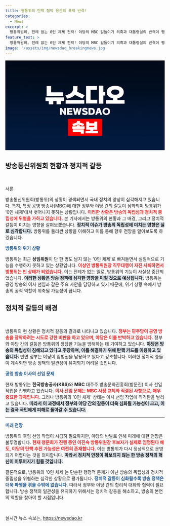 ```yaml
---
title: 빵통위의 탄핵 협박 용산의 폭력 반격!
categories:
  - News
excerpt: >
  방통위원회, 전례 없는 0인 체제 전락! 야당의 MBC 길들이기 의혹과 대통령실의 반격이 팽팽하게 맞서는 이 시점, 갈등의 배후에 숨은 진실은?
feature_text: >
  방통위원회, 전례 없는 0인 체제 전락! 야당의 MBC 길들이기 의혹과 대통령실의 반격이 팽팽하게 맞서는 이 시점, 갈등의 배후에 숨은 진실은?
image: '/assets/img/newsdao_breakingnews.jpg'
---
```


<p><img src="/assets/img/newsdao_breakingnews.jpg" alt="cryptoinkorea 속보" /></p>

<h2 data-ke-size="size26">방송통신위원회 현황과 정치적 갈등</h2>

<p data-ke-size="size16">&nbsp;</p>

<p>서론</p>

<p>방송통신위원회(방통위)의 상황이 경색되면서 국내 정치의 양상이 심각해지고 있습니다. 특히, 특정 공영 방송사(MBC)에 대한 정부와 야당 간의 갈등이 심화되며 방통위가 '0인 체제'에서 벗어나지 못하는 상황입니다. <b><span style="color: #ee2323;">이러한 상황은 방송의 독립성과 정치적 중립성에 위협을 가하고 있습니다.</span></b> 본 기사에서는 방통위의 현황과 그 배경, 그리고 정치적 갈등이 미치는 영향을 살펴보겠습니다. <b><span style="background-color: #21538527;">정치적 이슈가 방송의 독립성에 미치는 영향은 실로 심각합니다.</span></b> 방통위를 둘러싼 상황을 이해하고 이를 통해 향후 전망을 알아보도록 하겠습니다.</p>

<p><b><span style="color: #1a5490;">방통위의 위기 상황</span></b></p>

<p>방통위는 최근 <b>상임위원</b>이 단 한 명도 남지 않는 '0인 체제'로 빠져들면서 실질적으로 기능을 수행하지 못하고 있는 상황입니다. <b><span style="color: #ee2323;">이상인 방통위원장 직무대행이 자진 사퇴하면서 방통위는 빈 상태가 되었습니다.</span></b> 이는 전례가 없는 일로, 방통위의 기능이 사실상 중단되었습니다. <b><span style="background-color: #21538527;">이러한 상황은 방송 정책에 심각한 영향을 미칠 것으로 예상됩니다.</span></b> 방통위는 공영 방송의 이사 선임과 같은 주요 사안을 담당하고 있기 때문에, 위기 상황 속에서 방송의 공적 역할이 위축될 가능성이 큽니다.</p>

<h2 data-ke-size="size26">정치적 갈등의 배경</h2>

<p data-ke-size="size16">&nbsp;</p>

<p>방통위의 현 상황은 정치적 갈등의 결과로 나타나고 있습니다. <b><span style="color: #ee2323;">정부는 민주당이 공영 방송을 장악하려는 시도로 강한 비판을 하고 있으며, 야당은 이를 반박하고 있습니다.</span></b> 정부와 야당 간의 갈등은 방통위의 정당한 기능을 방해하는 데 기여하고 있습니다. <b><span style="background-color: #21538527;">야당은 방송의 독립성이 침해되고 있다고 주장하며, 이를 해결하기 위해 탄핵 카드를 이용하고 있습니다.</span></b> 반면 정부는 야당이 입법권을 남용하고 있다고 강조합니다. 이러한 정치적 충돌이 계속되면 방송 정책의 일관성이 유지되기 어려울 것입니다.</p>

<p><b><span style="color: #1a5490;">공영 방송 이사의 선임 문제</span></b></p>

<p>현재 방통위는 <b>한국방송공사(KBS)</b>와 <b>MBC</b> 대주주 방송문화진흥회(방문진) 이사 선임 작업을 진행하고 있습니다. <b><span style="color: #ee2323;">이사 선임 문제는 MBC 사장 교체와 직결된 사항으로, 매우 중요한 과제입니다.</span></b> 그러나 방통위의 '0인 체제' 상태는 이사 선임 작업에 직격탄을 날리고 있습니다. <b><span style="background-color: #21538527;">따라서 이 과정에서 정부와 야당 간의 갈등이 더욱 심화될 가능성이 크고, 이는 결국 국민에게 피해로 돌아갈 수 있습니다.</span></b></p>

<hr />

<p><b><span style="color: #1a5490;">미래 전망</span></b></p>

<p>방통위의 후임 선임 작업이 시급히 필요하지만, 야당의 반발로 인해 미래에 대한 전망은 불투명합니다. <b><span style="color: #ee2323;">현재 청문회가 진행 중인 이진숙 방통위원장 후보자가 실제로 임명된다 해도, 야당의 탄핵 추진 가능성은 여전히 존재합니다.</span></b> 이는 방통위가 다시 정상적으로 운영되기 어렵다는 것을 의미합니다. <b><span style="background-color: #21538527;">따라서 정치적 안정이 확보되지 않는 한 방송 정책의 혁신이 이루어지기 힘들 것입니다.</span></b></p>

<p>결론적으로, 방통위의 '0인 체제'는 단순한 행정적 문제가 아닌 방송의 독립성과 정치적 중립성을 위협하는 심각한 상황으로 평가됩니다. <b><span style="color: #1a5490;">정치적 갈등이 심화될수록 방송 정책은 더욱 파행을 겪을 수밖에 없습니다.</span></b> 따라서 정부와 야당 간의 합리적 대화와 협력이 필요합니다. 방송 정책의 일관성을 유지하기 위해서는 정치적 갈등을 해소하고, 방송의 본연의 역할을 찾아야 할 시점입니다.</p>

<p data-ke-size="size16">&nbsp;</p>
실시간 뉴스 속보는, <a href="https://newsdao.kr" rel="dofollow">https://newsdao.kr</a>


